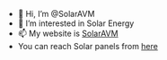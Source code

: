 - 👋 Hi, I’m @SolarAVM
- 👀 I’m interested in Solar Energy
- 📫 My website is <a href="https://solaravm.com/">SolarAVM</a> 
- You can reach Solar panels from <a href="https://solaravm.com/solar-gunes-paneli">here</a> 

<!---
SolarAVM/SolarAVM is a ✨ special ✨ repository because its `README.md` (this file) appears on your GitHub profile.
You can click the Preview link to take a look at your changes.
--->
